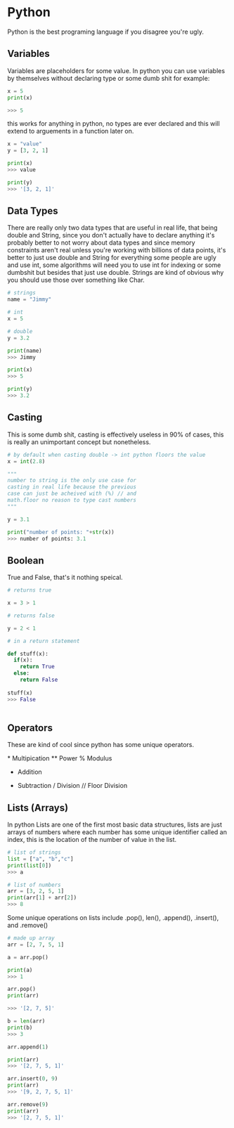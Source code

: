 # Python

Python is the best programing language if you disagree you're ugly.
## Variables

Variables are placeholders for some value. In python you can use variables by themselves without declaring type or some dumb shit for example:

```python
x = 5
print(x)

>>> 5
```

this works for anything in python, no types are ever declared and this will extend to arguements in a function later on.

```python
x = "value"
y = [3, 2, 1]

print(x)
>>> value

print(y)
>>> '[3, 2, 1]'
```

## Data Types

There are really only two data types that are useful in real life, that being double and String, since you don't actually have to declare anything it's probably better to not worry about data types and since memory constraints aren't real unless you're working with billions of data points, it's better to just use double and String for everything some people are ugly and use int, some algorithms will need you to use int for indexing or some dumbshit but besides that just use double. Strings are kind of obvious why you should use those over something like Char.

```python
# strings
name = "Jimmy"

# int
x = 5

# double
y = 3.2

print(name)
>>> Jimmy

print(x)
>>> 5

print(y)
>>> 3.2
```

## Casting

This is some dumb shit, casting is effectively useless in 90% of cases, this is really an unimportant concept but nonetheless.

```python
# by default when casting double -> int python floors the value
x = int(2.8)

"""
number to string is the only use case for 
casting in real life because the previous
case can just be acheived with (%) // and 
math.floor no reason to type cast numbers
"""

y = 3.1

print("number of points: "+str(x))
>>> number of points: 3.1
```

## Boolean

True and False, that's it nothing speical.

```python
# returns true

x = 3 > 1

# returns false

y = 2 < 1

# in a return statement

def stuff(x):
  if(x):
    return True
  else:
    return False
    
stuff(x)
>>> False
  
```

## Operators

These are kind of cool since python has some unique operators.

\* Multipication
\** Power
% Modulus
+ Addition
- Subtraction
/ Division
// Floor Division

## Lists (Arrays)

In python Lists are one of the first most basic data structures, lists are just arrays of numbers where each number has some unique identifier called an index, this is the location of the number of value in the list.

```python
# list of strings
list = ["a", "b","c"]
print(list[0])
>>> a

# list of numbers
arr = [3, 2, 5, 1]
print(arr[1] + arr[2])
>>> 8
```

Some unique operations on lists include .pop(), len(), .append(), .insert(), and .remove()

```python
# made up array
arr = [2, 7, 5, 1]

a = arr.pop()

print(a)
>>> 1

arr.pop()
print(arr)

>>> '[2, 7, 5]'

b = len(arr)
print(b)
>>> 3

arr.append(1)

print(arr)
>>> '[2, 7, 5, 1]'

arr.insert(0, 9)
print(arr)
>>> '[9, 2, 7, 5, 1]'

arr.remove(9)
print(arr)
>>> '[2, 7, 5, 1]'
```

